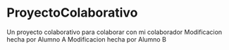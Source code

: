 # ProyectoColaborativo
Un proyecto colaborativo para colaborar con mi colaborador
Modificacion hecha por Alumno A
Modificacion hecha por Alumno B
